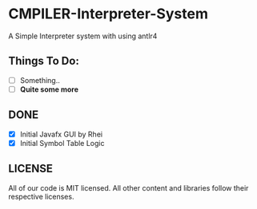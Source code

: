# CMPILER-Interpreter-System

A Simple Interpreter system with using antlr4

Things To Do:
-----

 - [ ] Something..
 - [ ] **Quite some more**

DONE
-----

 - [x] Initial Javafx GUI by Rhei
 - [x] Initial Symbol Table Logic
  
 LICENSE
-----

All of our code is MIT licensed. All other content and libraries follow their respective licenses.